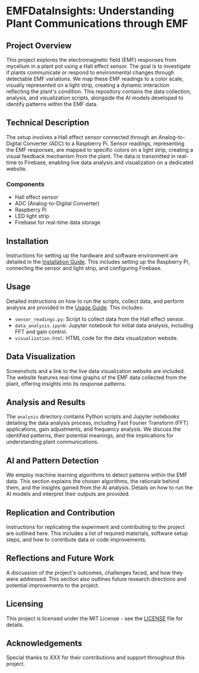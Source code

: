 # EMFDataInsights: Understanding Plant Communications through EMF

## Project Overview

This project explores the electromagnetic field (EMF) responses from mycelium in a plant pot using a Hall effect sensor. The goal is to investigate if plants communicate or respond to environmental changes through detectable EMF variations. We map these EMF readings to a color scale, visually represented on a light strip, creating a dynamic interaction reflecting the plant's condition. This repository contains the data collection, analysis, and visualization scripts, alongside the AI models developed to identify patterns within the EMF data.

## Technical Description

The setup involves a Hall effect sensor connected through an Analog-to-Digital Converter (ADC) to a Raspberry Pi. Sensor readings, representing the EMF responses, are mapped to specific colors on a light strip, creating a visual feedback mechanism from the plant. The data is transmitted in real-time to Firebase, enabling live data analysis and visualization on a dedicated website.

### Components

- Hall effect sensor
- ADC (Analog-to-Digital Converter)
- Raspberry Pi
- LED light strip
- Firebase for real-time data storage

## Installation

Instructions for setting up the hardware and software environment are detailed in the [Installation Guide](/data_collection/EMFDataInsights_Setup_Guide.ipynb). This includes setting up the Raspberry Pi, connecting the sensor and light strip, and configuring Firebase.

## Usage

Detailed instructions on how to run the scripts, collect data, and perform analysis are provided in the [Usage Guide](/usage.md). This includes:

- `sensor_readings.py`: Script to collect data from the Hall effect sensor.
- `data_analysis.ipynb`: Jupyter notebook for initial data analysis, including FFT and gain control.
- `visualization.html`: HTML code for the data visualization website.

## Data Visualization

Screenshots and a link to the live data visualization website are included. The website features real-time graphs of the EMF data collected from the plant, offering insights into its response patterns.

## Analysis and Results

The `analysis` directory contains Python scripts and Jupyter notebooks detailing the data analysis process, including Fast Fourier Transform (FFT) applications, gain adjustments, and frequency analysis. We discuss the identified patterns, their potential meanings, and the implications for understanding plant communications.

## AI and Pattern Detection

We employ machine learning algorithms to detect patterns within the EMF data. This section explains the chosen algorithms, the rationale behind them, and the insights gained from the AI analysis. Details on how to run the AI models and interpret their outputs are provided.

## Replication and Contribution

Instructions for replicating the experiment and contributing to the project are outlined here. This includes a list of required materials, software setup steps, and how to contribute data or code improvements.

## Reflections and Future Work

A discussion of the project's outcomes, challenges faced, and how they were addressed. This section also outlines future research directions and potential improvements to the project.

## Licensing

This project is licensed under the MIT License - see the [LICENSE](LICENSE) file for details.

## Acknowledgements

Special thanks to XXX for their contributions and support throughout this project.


